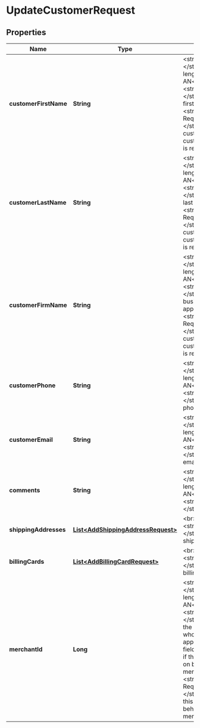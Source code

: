 
# UpdateCustomerRequest

## Properties
Name | Type | Description | Notes
------------ | ------------- | ------------- | -------------
**customerFirstName** | **String** | &lt;strong&gt;Format: &lt;/strong&gt;Variable length, up to 32 AN&lt;br&gt;&lt;strong&gt;Description: &lt;/strong&gt;Customer&#39;s first name.&lt;br&gt;&lt;strong&gt;Conditional Requirement: &lt;/strong&gt;Either customer name or customer firm name is required. |  [optional]
**customerLastName** | **String** | &lt;strong&gt;Format: &lt;/strong&gt;Variable length, up to 32 AN&lt;br&gt;&lt;strong&gt;Description: &lt;/strong&gt;Customer&#39;s last name.&lt;br&gt;&lt;strong&gt;Conditional Requirement: &lt;/strong&gt;Either customer name or customer firm name is required. |  [optional]
**customerFirmName** | **String** | &lt;strong&gt;Format: &lt;/strong&gt;Variable length, up to 64 AN&lt;br&gt;&lt;strong&gt;Description: &lt;/strong&gt;Customer&#39;s business name, if applicable. &lt;br&gt;&lt;strong&gt;Conditional Requirement: &lt;/strong&gt;Either customer name or customer firm name is required. |  [optional]
**customerPhone** | **String** | &lt;strong&gt;Format: &lt;/strong&gt;Variable length, up to 16 AN&lt;br&gt;&lt;strong&gt;Description: &lt;/strong&gt;Customer&#39;s phone number. |  [optional]
**customerEmail** | **String** | &lt;strong&gt;Format: &lt;/strong&gt;Variable length, up to 64 AN&lt;br&gt;&lt;strong&gt;Description: &lt;/strong&gt;Customer&#39;s email address.  |  [optional]
**comments** | **String** | &lt;strong&gt;Format: &lt;/strong&gt;Variable length, up to 128 AN&lt;br&gt;&lt;strong&gt;Description: &lt;/strong&gt;Comment. |  [optional]
**shippingAddresses** | [**List&lt;AddShippingAddressRequest&gt;**](AddShippingAddressRequest.md) | &lt;br&gt;&lt;strong&gt;Description: &lt;/strong&gt;An array of shipping addresses.  |  [optional]
**billingCards** | [**List&lt;AddBillingCardRequest&gt;**](AddBillingCardRequest.md) | &lt;br&gt;&lt;strong&gt;Description: &lt;/strong&gt;An array of billing cards.  |  [optional]
**merchantId** | **Long** | &lt;strong&gt;Format: &lt;/strong&gt;Variable length, up to 16 AN&lt;br&gt;&lt;strong&gt;Description: &lt;/strong&gt;Identifies the merchant to whom this request applies. Optional field, applicable only if the request is sent on behalf of another merchant.&lt;br&gt;&lt;strong&gt;Conditional Requirement: &lt;/strong&gt;Required if this request is on behalf of another merchant. |  [optional]



